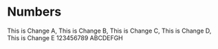 # Numbers
This is Change A, This is Change B, This is Change C, This is Change D, This is Change E
123456789
ABCDEFGH